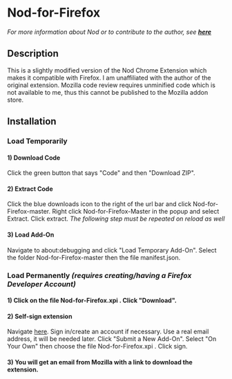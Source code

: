 Nod-for-Firefox
======================
*For more information about Nod or to contribute to the author, see **[here](https://https://github.com/jamieecarr/nod)***

Description
--------
This is a slightly modified version of the Nod Chrome Extension which makes it compatible with Firefox. 
I am unaffiliated with the author of the original extension.
Mozilla code review requires unminified code which is not available to me, thus this cannot be published to the Mozilla addon store.

Installation
--------------
### Load Temporarily 
#### 1) Download Code
Click the green button that says "Code" and then "Download ZIP". 
#### 2) Extract Code
Click the blue downloads icon to the right of the url bar and click Nod-for-Firefox-master. Right click Nod-for-Firefox-Master in the popup and select Extract. Click extract.
*The following step must be repeated on reload as well*
#### 3) Load Add-On
Navigate to about:debugging and click "Load Temporary Add-On". Select the folder Nod-for-Firefox-master then the file manifest.json.

### Load Permanently *(requires creating/having a Firefox Developer Account)*
#### 1) Click on the file Nod-for-Firefox.xpi . Click "Download".  
#### 2) Self-sign extension 
Navigate [here](https://addons.mozilla.org/en-US/developers/addons). Sign in/create an account if necessary. Use a real email address, it will be needed later. Click "Submit a New Add-On". Select "On Your Own" then choose the file Nod-for-Firefox.xpi . Click sign.
#### 3) You will get an email from Mozilla with a link to download the extension.

